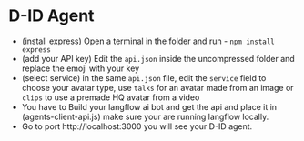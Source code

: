 # D-ID Agent
* (install express) Open a terminal in the folder and run - `npm install express`
* (add your API key) Edit the `api.json` inside the uncompressed folder and replace the emoji with your key
* (select service) in the same `api.json` file, edit the `service` field to choose your avatar type, use `talks` for an avatar made from an image or `clips` to use a premade HQ avatar from a video
* You have to Build your langflow ai bot and get the api and place it in (agents-client-api.js) make sure your are running langflow locally.
* Go to port http://localhost:3000 you will see your D-ID agent.
